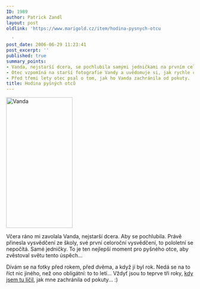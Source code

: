 ```yaml
---
ID: 1989
author: Patrick Zandl
layout: post
oldlink: 'https://www.marigold.cz/item/hodina-pysnych-otcu

  '
post_date: 2006-06-29 11:23:41
post_excerpt: ''
published: true
summary_points:
- Vanda, nejstarší dcera, se pochlubila samými jedničkami na prvním celoročním vysvědčení.
- Otec vzpomíná na starší fotografie Vandy a uvědomuje si, jak rychle čas letí.
- Před třemi lety otec psal o tom, jak ho Vanda zachránila od pokuty.
title: Hodina pyšných otců
---
```


<div class="rightbox"><img src="/wp-content/uploads/20060629-vanda2005.jpg" alt="Vanda" width="178" height="350" /></div><p>Včera ráno mi zavolala Vanda, nejstarší dcera. Aby se pochlubila. Právě přinesla vysvědčení ze školy, své první celoroční vysvědčení, to pololetní se nepočítá. Samé jedničky. To je ten nejlepší moment pro pyšného otce, aby zvěstoval světu tento úspěch… </p>

<p>Dívám se na fotky před rokem, před dvěma, a když jí byl rok. Nedá se na to říct nic jiného, než ono obligátní: to to letí… Vždyť jsou to teprve tři roky, <a href="/item/o-dvoji-pokute-rec">kdy jsem tu líčil</a>, jak mne zachránila od pokuty... :)
</p>